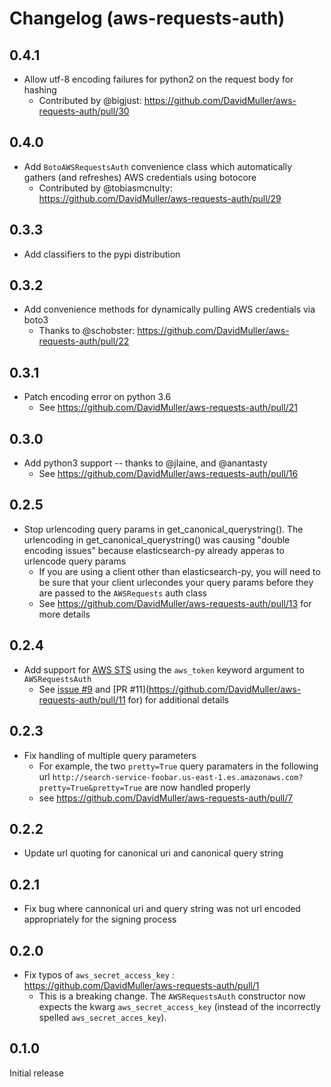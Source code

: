 Changelog (aws-requests-auth)
==================

0.4.1
------------------
- Allow utf-8 encoding failures for python2 on the request body for hashing
    - Contributed by @bigjust: https://github.com/DavidMuller/aws-requests-auth/pull/30


0.4.0
------------------
- Add `BotoAWSRequestsAuth` convenience class which automatically gathers (and refreshes) AWS credentials using botocore
    - Contributed by @tobiasmcnulty: https://github.com/DavidMuller/aws-requests-auth/pull/29


0.3.3
------------------
- Add classifiers to the pypi distribution


0.3.2
------------------
- Add convenience methods for dynamically pulling AWS credentials via boto3
    - Thanks to @schobster: https://github.com/DavidMuller/aws-requests-auth/pull/22


0.3.1
------------------
- Patch encoding error on python 3.6
    - See https://github.com/DavidMuller/aws-requests-auth/pull/21


0.3.0
------------------
- Add python3 support -- thanks to @jlaine, and @anantasty
   - See https://github.com/DavidMuller/aws-requests-auth/pull/16

0.2.5
------------------
- Stop urlencoding query params in get_canonical_querystring(). The urlencoding in get_canonical_querystring() was causing "double encoding issues" because elasticsearch-py already apperas to urlencode query params
    - If you are using a client other than elasticsearch-py, you will need to be sure that your client urlecondes your query params before they are passed to the `AWSRequests` auth class
    - See https://github.com/DavidMuller/aws-requests-auth/pull/13 for more details

0.2.4
------------------
- Add support for [AWS STS](https://docs.aws.amazon.com/IAM/latest/UserGuide/id_credentials_temp.html) using the `aws_token` keyword argument to `AWSRequestsAuth`
    - See [issue #9](https://github.com/DavidMuller/aws-requests-auth/issues/9) and [PR #11](https://github.com/DavidMuller/aws-requests-auth/pull/11 for) for additional details

0.2.3
------------------
- Fix handling of multiple query parameters
    - For example, the two `pretty=True` query paramaters in the following url
      `http://search-service-foobar.us-east-1.es.amazonaws.com?pretty=True&pretty=True`
      are now handled properly
    - see https://github.com/DavidMuller/aws-requests-auth/pull/7


0.2.2
------------------
- Update url quoting for canonical uri and canonical query string


0.2.1
------------------
- Fix bug where cannonical uri and query string was not url encoded appropriately for the signing process


0.2.0
------------------
- Fix typos of `aws_secret_access_key` : https://github.com/DavidMuller/aws-requests-auth/pull/1
    - This is a breaking change. The `AWSRequestsAuth` constructor now expects the kwarg `aws_secret_access_key` (instead of the incorrectly spelled `aws_secret_acces_key`).


0.1.0
------------------
Initial release
